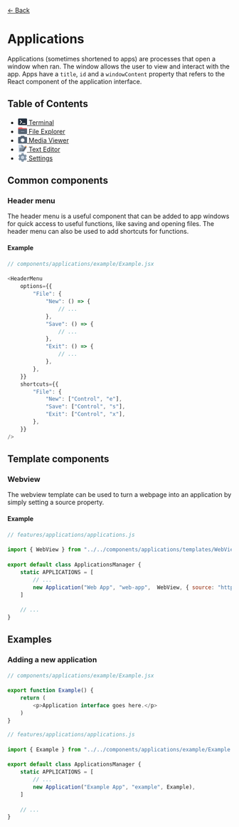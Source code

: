 [← Back](../README.md)

# Applications

Applications (sometimes shortened to apps) are processes that open a window when ran. The window allows the user to view and interact with the app. Apps have a `title`, `id` and a `windowContent` property that refers to the React component of the application interface.

## Table of Contents

- [<img src="../../../public/media/applications/icons/terminal.svg" width=20 height=20 style="vertical-align: text-bottom; background: none;"/> Terminal](terminal/README.md)
- [<img src="../../../public/media/applications/icons/file-explorer.svg" width=20 height=20 style="vertical-align: text-bottom; background: none;"/> File Explorer](file-explorer/README.md)
- [<img src="../../../public/media/applications/icons/media-viewer.svg" width=20 height=20 style="vertical-align: text-bottom; background: none;"/> Media Viewer](media-viewer/README.md)
- [<img src="../../../public/media/applications/icons/text-editor.svg" width=20 height=20 style="vertical-align: text-bottom; background: none;"/> Text Editor](text-editor/README.md)
- [<img src="../../../public/media/applications/icons/settings.svg" width=20 height=20 style="vertical-align: text-bottom; background: none;"/> Settings](settings/README.md)

## Common components

### Header menu

The header menu is a useful component that can be added to app windows for quick access to useful functions, like saving and opening files. The header menu can also be used to add shortcuts for functions.

#### Example

```js
// components/applications/example/Example.jsx

<HeaderMenu
	options={{
		"File": {
			"New": () => {
				// ...
			},
			"Save": () => {
				// ...
			},
			"Exit": () => {
				// ...
			},
		},
	}}
	shortcuts={{
		"File": {
			"New": ["Control", "e"],
			"Save": ["Control", "s"],
			"Exit": ["Control", "x"],
		},
	}}
/>
```

## Template components

### Webview

The webview template can be used to turn a webpage into an application by simply setting a source property.

#### Example

```js
// features/applications/applications.js

import { WebView } from "../../components/applications/templates/WebView.jsx";

export default class ApplicationsManager {
	static APPLICATIONS = [
		// ...
		new Application("Web App", "web-app",  WebView, { source: "https://prozilla.dev/" }),
	]

	// ...
}
```

## Examples

### Adding a new application

```js
// components/applications/example/Example.jsx

export function Example() {
	return (
		<p>Application interface goes here.</p>
	)
}
```

```js
// features/applications/applications.js

import { Example } from "../../components/applications/example/Example.jsx";

export default class ApplicationsManager {
	static APPLICATIONS = [
		// ...
		new Application("Example App", "example", Example),
	]

	// ...
}
```